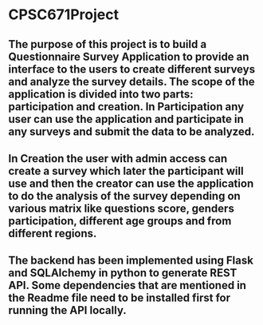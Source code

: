 # CPSC671Project
## The purpose of this project is to build a Questionnaire Survey Application to provide an interface to the users to create different surveys and analyze the survey details. The scope of the application is divided into two parts: participation and creation. In Participation any user can use the application and participate in any surveys and submit the data to be analyzed.
## In Creation the user with admin access can create a survey which later the participant will use and then the creator can use the application to do the analysis of the survey depending on various matrix like questions score, genders participation, different age groups and from different regions.
## The backend has been implemented using Flask and SQLAlchemy in python to generate REST API. Some dependencies that are mentioned in the Readme file need to be installed first for running the API locally.
